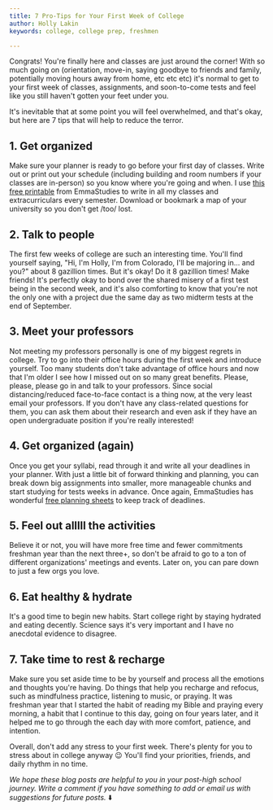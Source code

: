 ```yaml
---
title: 7 Pro-Tips for Your First Week of College
author: Holly Lakin
keywords: college, college prep, freshmen

---
```

Congrats! You're finally here and classes are just around the corner! With so much going on (orientation, move-in, saying goodbye to friends and family, potentially moving hours away from home, etc etc etc) it's normal to get to your first week of classes, assignments, and soon-to-come tests and feel like you still haven't gotten your feet under you.

It's inevitable that at some point you will feel overwhelmed, and that's okay, but here are 7 tips that will help to reduce the terror.

## 1. Get organized

Make sure your planner is ready to go before your first day of classes. Write out or print out your schedule (including building and room numbers if your classes are in-person) so you know where you're going and when. I use [this free printable](https://emmastudies.com/post/159300598040/weekly-study-schedule "EmmaStudies weekly planner") from EmmaStudies to write in all my classes and extracurriculars every semester. Download or bookmark a map of your university so you don't get /too/ lost.

## 2. Talk to people

The first few weeks of college are such an interesting time. You'll find yourself saying, "Hi, I'm Holly, I'm from Colorado, I'll be majoring in... and you?" about 8 gazillion times. But it's okay! Do it 8 gazillion times! Make friends! It's perfectly okay to bond over the shared misery of a first test being in the second week, and it's also comforting to know that you're not the only one with a project due the same day as two midterm tests at the end of September.

## 3. Meet your professors

Not meeting my professors personally is one of my biggest regrets in college. Try to go into their office hours during the first week and introduce yourself. Too many students don't take advantage of office hours and now that I'm older I see how I missed out on so many great benefits. Please, please, please go in and talk to your professors. Since social distancing/reduced face-to-face contact is a thing now, at the very least email your professors. If you don't have any class-related questions for them, you can ask them about their research and even ask if they have an open undergraduate position if you're really interested!

## 4. Get organized (again)

Once you get your syllabi, read through it and write all your deadlines in your planner. With just a little bit of forward thinking and planning, you can break down big assignments into smaller, more manageable chunks and start studying for tests weeks in advance. Once again, EmmaStudies has wonderful [free planning sheets](https://emmastudies.com/printables "EmmaStudies printables") to keep track of deadlines.

## 5. Feel out alllll the activities

Believe it or not, you will have more free time and fewer commitments freshman year than the next three+, so don't be afraid to go to a ton of different organizations' meetings and events. Later on, you can pare down to just a few orgs you love.

## 6. Eat healthy & hydrate

It's a good time to begin new habits. Start college right by staying hydrated and eating decently. Science says it's very important and I have no anecdotal evidence to disagree.

## 7. Take time to rest & recharge

Make sure you set aside time to be by yourself and process all the emotions and thoughts you're having. Do things that help you recharge and refocus, such as mindfulness practice, listening to music, or praying. It was freshman year that I started the habit of reading my Bible and praying every morning, a habit that I continue to this day, going on four years later, and it helped me to go through the each day with more comfort, patience, and intention.

Overall, don't add any stress to your first week. There's plenty for you to stress about in college anyway 😉 You'll find your priorities, friends, and daily rhythm in no time.

_We hope these blog posts are helpful to you in your post-high school journey. Write a comment if you have something to add or email us with suggestions for future posts._ ⬇️